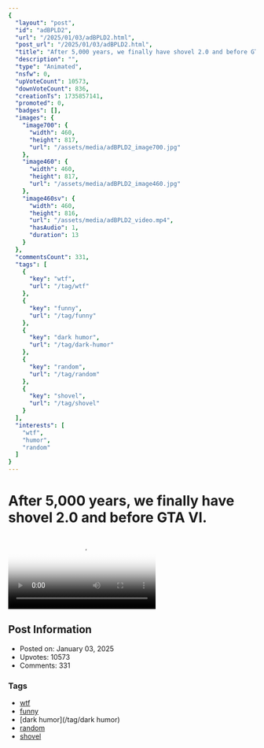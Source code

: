 ```yaml
---
{
  "layout": "post",
  "id": "adBPLD2",
  "url": "/2025/01/03/adBPLD2.html",
  "post_url": "/2025/01/03/adBPLD2.html",
  "title": "After 5,000 years, we finally have shovel 2.0 and before GTA VI.",
  "description": "",
  "type": "Animated",
  "nsfw": 0,
  "upVoteCount": 10573,
  "downVoteCount": 836,
  "creationTs": 1735857141,
  "promoted": 0,
  "badges": [],
  "images": {
    "image700": {
      "width": 460,
      "height": 817,
      "url": "/assets/media/adBPLD2_image700.jpg"
    },
    "image460": {
      "width": 460,
      "height": 817,
      "url": "/assets/media/adBPLD2_image460.jpg"
    },
    "image460sv": {
      "width": 460,
      "height": 816,
      "url": "/assets/media/adBPLD2_video.mp4",
      "hasAudio": 1,
      "duration": 13
    }
  },
  "commentsCount": 331,
  "tags": [
    {
      "key": "wtf",
      "url": "/tag/wtf"
    },
    {
      "key": "funny",
      "url": "/tag/funny"
    },
    {
      "key": "dark humor",
      "url": "/tag/dark-humor"
    },
    {
      "key": "random",
      "url": "/tag/random"
    },
    {
      "key": "shovel",
      "url": "/tag/shovel"
    }
  ],
  "interests": [
    "wtf",
    "humor",
    "random"
  ]
}
---
```


# After 5,000 years, we finally have shovel 2.0 and before GTA VI.

<video controls playsinline loop poster="/assets/media/adBPLD2_image460.jpg">
  <source src="/assets/media/adBPLD2_video.mp4" type="video/mp4">
  Your browser does not support the video tag.
</video>

## Post Information

- Posted on: January 03, 2025
- Upvotes: 10573
- Comments: 331

### Tags

- [wtf](/tag/wtf)
- [funny](/tag/funny)
- [dark humor](/tag/dark humor)
- [random](/tag/random)
- [shovel](/tag/shovel)
